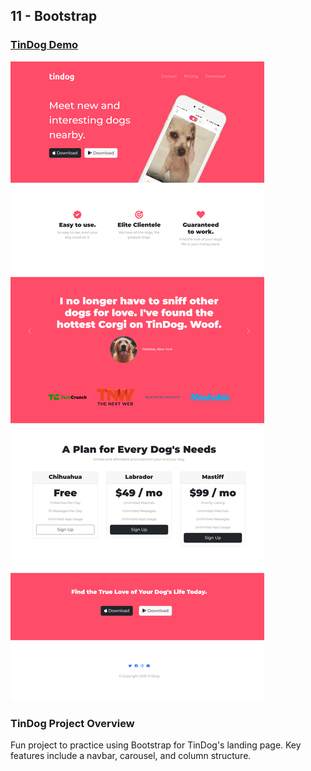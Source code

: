 ## 11 - Bootstrap

### [TinDog Demo](https://058-tindog-website.gdbecker.repl.co/)

!["Page"](./Page.png)

### TinDog Project Overview

Fun project to practice using Bootstrap for TinDog's landing page. Key features include a navbar, carousel, and column structure.

